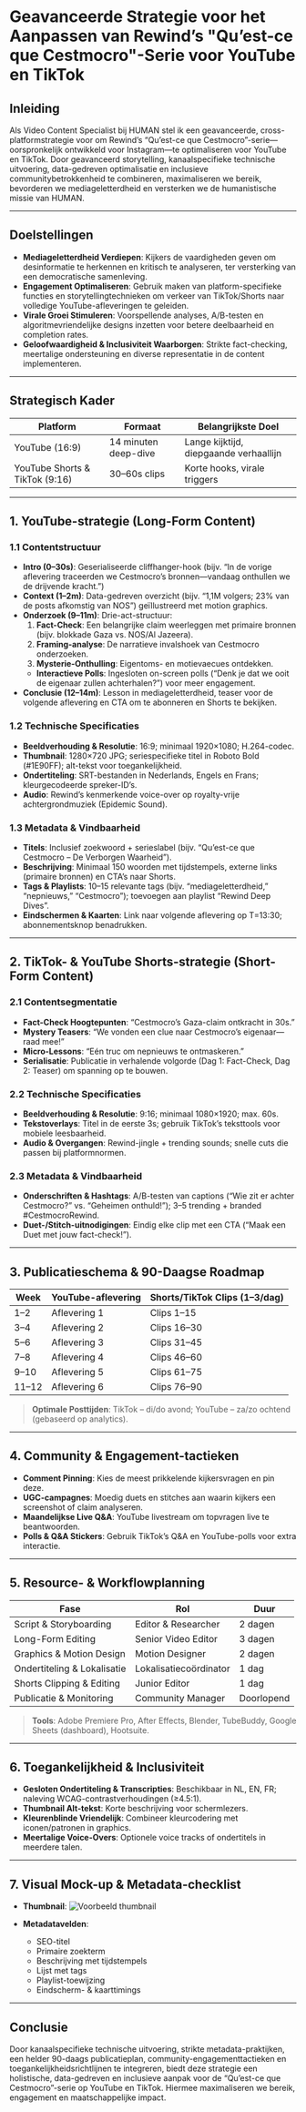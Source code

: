 # Geavanceerde Strategie voor het Aanpassen van Rewind’s "Qu’est-ce que Cestmocro"-Serie voor YouTube en TikTok

## Inleiding

Als Video Content Specialist bij HUMAN stel ik een geavanceerde, cross-platformstrategie voor om Rewind’s “Qu’est-ce que Cestmocro”-serie—oorspronkelijk ontwikkeld voor Instagram—te optimaliseren voor YouTube en TikTok. Door geavanceerd storytelling, kanaalspecifieke technische uitvoering, data-gedreven optimalisatie en inclusieve communitybetrokkenheid te combineren, maximaliseren we bereik, bevorderen we mediageletterdheid en versterken we de humanistische missie van HUMAN.

---

## Doelstellingen

- **Mediageletterdheid Verdiepen**: Kijkers de vaardigheden geven om desinformatie te herkennen en kritisch te analyseren, ter versterking van een democratische samenleving.
- **Engagement Optimaliseren**: Gebruik maken van platform-specifieke functies en storytellingtechnieken om verkeer van TikTok/Shorts naar volledige YouTube-afleveringen te geleiden.
- **Virale Groei Stimuleren**: Voorspellende analyses, A/B-testen en algoritmevriendelijke designs inzetten voor betere deelbaarheid en completion rates.
- **Geloofwaardigheid & Inclusiviteit Waarborgen**: Strikte fact-checking, meertalige ondersteuning en diverse representatie in de content implementeren.

---

## Strategisch Kader

| Platform                         | Formaat                   | Belangrijkste Doel                    |
|----------------------------------|---------------------------|---------------------------------------|
| YouTube (16:9)                   | 14 minuten deep-dive      | Lange kijktijd, diepgaande verhaallijn|
| YouTube Shorts & TikTok (9:16)   | 30–60s clips              | Korte hooks, virale triggers          |

---

## 1. YouTube-strategie (Long-Form Content)

### 1.1 Contentstructuur
- **Intro (0–30s)**: Geserialiseerde cliffhanger-hook (bijv. “In de vorige aflevering traceerden we Cestmocro’s bronnen—vandaag onthullen we de drijvende kracht.”)
- **Context (1–2m)**: Data-gedreven overzicht (bijv. “1,1M volgers; 23% van de posts afkomstig van NOS”) geïllustreerd met motion graphics.
- **Onderzoek (9–11m)**: Drie-act-structuur:
  1. **Fact-Check**: Een belangrijke claim weerleggen met primaire bronnen (bijv. blokkade Gaza vs. NOS/Al Jazeera).
  2. **Framing-analyse**: De narratieve invalshoek van Cestmocro onderzoeken.
  3. **Mysterie-Onthulling**: Eigentoms- en motievaecues ontdekken.
  - **Interactieve Polls**: Ingesloten on-screen polls (“Denk je dat we ooit de eigenaar zullen achterhalen?”) voor meer engagement.
- **Conclusie (12–14m)**: Lesson in mediageletterdheid, teaser voor de volgende aflevering en CTA om te abonneren en Shorts te bekijken.

### 1.2 Technische Specificaties
- **Beeldverhouding & Resolutie**: 16:9; minimaal 1920×1080; H.264-codec.
- **Thumbnail**: 1280×720 JPG; seriespecifieke titel in Roboto Bold (#1E90FF); alt-tekst voor toegankelijkheid.
- **Ondertiteling**: SRT-bestanden in Nederlands, Engels en Frans; kleurgecodeerde spreker-ID’s.
- **Audio**: Rewind’s kenmerkende voice-over op royalty-vrije achtergrondmuziek (Epidemic Sound).

### 1.3 Metadata & Vindbaarheid
- **Titels**: Inclusief zoekwoord + serieslabel (bijv. “Qu’est-ce que Cestmocro – De Verborgen Waarheid”).
- **Beschrijving**: Minimaal 150 woorden met tijdstempels, externe links (primaire bronnen) en CTA’s naar Shorts.
- **Tags & Playlists**: 10–15 relevante tags (bijv. “mediageletterdheid,” “nepnieuws,” “Cestmocro”); toevoegen aan playlist “Rewind Deep Dives”.
- **Eindschermen & Kaarten**: Link naar volgende aflevering op T=13:30; abonnementsknop benadrukken.

---

## 2. TikTok- & YouTube Shorts-strategie (Short-Form Content)

### 2.1 Contentsegmentatie
- **Fact-Check Hoogtepunten**: “Cestmocro’s Gaza-claim ontkracht in 30s.”
- **Mystery Teasers**: “We vonden een clue naar Cestmocro’s eigenaar—raad mee!”
- **Micro-Lessons**: “Eén truc om nepnieuws te ontmaskeren.”
- **Serialisatie**: Publicatie in verhalende volgorde (Dag 1: Fact-Check, Dag 2: Teaser) om spanning op te bouwen.

### 2.2 Technische Specificaties
- **Beeldverhouding & Resolutie**: 9:16; minimaal 1080×1920; max. 60s.
- **Tekstoverlays**: Titel in de eerste 3s; gebruik TikTok’s teksttools voor mobiele leesbaarheid.
- **Audio & Overgangen**: Rewind-jingle + trending sounds; snelle cuts die passen bij platformnormen.

### 2.3 Metadata & Vindbaarheid
- **Onderschriften & Hashtags**: A/B-testen van captions (“Wie zit er achter Cestmocro?” vs. “Geheimen onthuld!”); 3–5 trending + branded #CestmocroRewind.
- **Duet-/Stitch-uitnodigingen**: Eindig elke clip met een CTA (“Maak een Duet met jouw fact-check!”).

---

## 3. Publicatieschema & 90-Daagse Roadmap

| Week   | YouTube-aflevering | Shorts/TikTok Clips (1–3/dag) |
|--------|--------------------|-------------------------------|
| 1–2    | Aflevering 1       | Clips 1–15                    |
| 3–4    | Aflevering 2       | Clips 16–30                   |
| 5–6    | Aflevering 3       | Clips 31–45                   |
| 7–8    | Aflevering 4       | Clips 46–60                   |
| 9–10   | Aflevering 5       | Clips 61–75                   |
| 11–12  | Aflevering 6       | Clips 76–90                   |

> **Optimale Posttijden**: TikTok – di/do avond; YouTube – za/zo ochtend (gebaseerd op analytics).

---

## 4. Community & Engagement-tactieken

- **Comment Pinning**: Kies de meest prikkelende kijkersvragen en pin deze.
- **UGC-campagnes**: Moedig duets en stitches aan waarin kijkers een screenshot of claim analyseren.
- **Maandelijkse Live Q&A**: YouTube livestream om topvragen live te beantwoorden.
- **Polls & Q&A Stickers**: Gebruik TikTok’s Q&A en YouTube-polls voor extra interactie.

---

## 5. Resource- & Workflowplanning

| Fase                        | Rol                        | Duur     |
|-----------------------------|----------------------------|----------|
| Script & Storyboarding      | Editor & Researcher        | 2 dagen  |
| Long-Form Editing           | Senior Video Editor        | 3 dagen  |
| Graphics & Motion Design    | Motion Designer            | 2 dagen  |
| Ondertiteling & Lokalisatie | Lokalisatiecoördinator     | 1 dag    |
| Shorts Clipping & Editing   | Junior Editor              | 1 dag    |
| Publicatie & Monitoring     | Community Manager          | Doorlopend |

> **Tools**: Adobe Premiere Pro, After Effects, Blender, TubeBuddy, Google Sheets (dashboard), Hootsuite.

---

## 6. Toegankelijkheid & Inclusiviteit

- **Gesloten Ondertiteling & Transcripties**: Beschikbaar in NL, EN, FR; naleving WCAG-contrastverhoudingen (≥4.5:1).
- **Thumbnail Alt-tekst**: Korte beschrijving voor schermlezers.
- **Kleurenblinde Vriendelijk**: Combineer kleurcodering met iconen/patronen in graphics.
- **Meertalige Voice-Overs**: Optionele voice tracks of ondertitels in meerdere talen.

---

## 7. Visual Mock-up & Metadata-checklist

- **Thumbnail**:  ![Voorbeeld thumbnail](/assets/images/YT%20Thumbnail%20(Voorbeeld).jpeg)

- **Metadatavelden**:
  - SEO-titel
  - Primaire zoekterm
  - Beschrijving met tijdstempels
  - Lijst met tags
  - Playlist-toewijzing
  - Eindscherm- & kaarttimings

---

## Conclusie

Door kanaalspecifieke technische uitvoering, strikte metadata-praktijken, een helder 90-daags publicatieplan, community-engagementtactieken en toegankelijkheidsrichtlijnen te integreren, biedt deze strategie een holistische, data-gedreven en inclusieve aanpak voor de “Qu’est-ce que Cestmocro”-serie op YouTube en TikTok. Hiermee maximaliseren we bereik, engagement en maatschappelijke impact.

